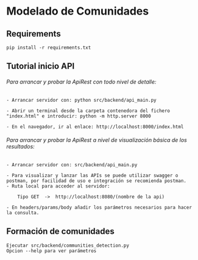 # Modelado de Comunidades

## Requirements 

`pip install -r requirements.txt`

## Tutorial inicio API
###### Para arrancar y probar la ApiRest con todo nivel de detalle:

    - Arrancar servidor con: python src/backend/api_main.py
    
    - Abrir un terminal desde la carpeta contenedora del fichero "index.html" e introducir: python -m http.server 8000  
    
    - En el navegador, ir al enlace: http://localhost:8000/index.html


###### Para arrancar y probar la ApiRest a nivel de visualización básica de los resultados:

    - Arrancar servidor con: src/backend/api_main.py

    - Para visualizar y lanzar las APIs se puede utilizar swagger o postman, por facilidad de uso e integración se recomienda postman.
    - Ruta local para acceder al servidor:

        Tipo GET  ->  http://localhost:8080/(nombre de la api)
    
    - En headers/params/body añadir los parámetros necesarios para hacer la consulta.
    

## Formación de comunidades

    Ejecutar src/backend/communities_detection.py
    Opcion --help para ver parámetros
